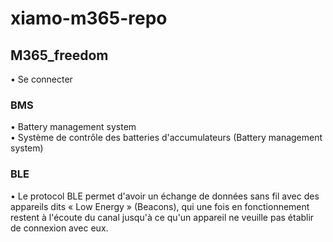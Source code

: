 # xiamo-m365-repo

## M365_freedom
• Se connecter

### BMS
• Battery management system<br/>
• Système de contrôle des batteries d'accumulateurs (Battery management system)

### BLE
• Le protocol BLE permet d'avoir un échange de données sans fil avec des appareils dits « Low Energy » (Beacons), qui une fois en fonctionnement restent à l'écoute du canal jusqu'à ce qu'un appareil ne veuille pas établir de connexion avec eux.


